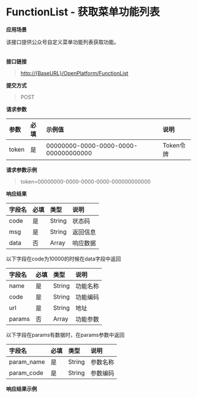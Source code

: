 # FunctionList - 获取菜单功能列表

**应用场景**

该接口提供公众号自定义菜单功能列表获取功能。

###### 

**接口链接**

> [http://{BaseURL}/OpenPlatform/FunctionList](http://{BaseURL}/OpenPlatform/Login)

**提交方式**

> POST

**请求参数**

| 参数 | 必填 | 示例值 | 说明 |
| :--- | :--- | :--- | :--- |
| token | 是 | 00000000-0000-0000-0000-000000000000 | Token令牌 |

**请求参数示例**

> token=00000000-0000-0000-0000-000000000000

**响应结果**

| 字段名 | 必填 | 类型 | 说明 |
| :--- | :--- | :--- | :--- |
| code | 是 | String | 状态码 |
| msg | 是 | String | 返回信息 |
| data | 否 | Array | 响应数据 |

以下字段在code为10000的时候在data字段中返回

| 字段名 | 必填 | 类型 | 说明 |
| :--- | :--- | :--- | :--- |
| name | 是 | String | 功能名称 |
| code | 是 | String | 功能编码 |
| url | 是 | String | 地址 |
| params | 否 | Array | 功能参数 |

以下字段在params有数据时，在params参数中返回

| 字段名 | 必填 | 类型 | 说明 |
| :--- | :--- | :--- | :--- |
| param\_name | 是 | String | 参数名称 |
| param\_code | 是 | String | 参数编码 |

**响应结果示例**

```js

```



